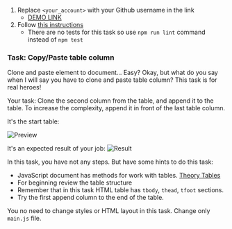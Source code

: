 1. Replace `<your_account>` with your Github username in the link
    - [DEMO LINK](https://zarg129.github.io/js_task_clone_table_column_DOM/)
2. Follow [this instructions](https://mate-academy.github.io/layout_task-guideline/)
    - There are no tests for this task so use `npm run lint` command instead of `npm test` 

### Task: Copy/Paste table column

Clone and paste element to document... Easy? Okay, but what do you say when I will say you have to clone and paste table column? This task is for real heroes!

Your task: Clone the second column from the table, and append it to the table. To increase the complexity, append it in front of the last table column.

It's the start table:

![Preview](./src/images/start.png)

It's an expected result of your job:
![Result](./src/images/result.png)

In this task, you have not any steps. But have some hints to do this task:
- JavaScript document has methods for work with tables. [Theory Tables](https://javascript.info/dom-navigation#dom-navigation-tables) 
- For beginning review the table structure
- Remember that in this task HTML table has `tbody`, `thead`, `tfoot` sections.
- Try the first append column to the end of the table.

You no need to change styles or HTML layout in this task. Change only `main.js` file.
